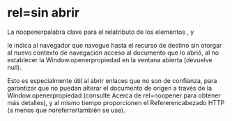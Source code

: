 
# rel=sin abrir

La noopenerpalabra clave para el relatributo de los elementos <a>, <area>y <form>le indica al navegador que navegue hasta el recurso de destino sin otorgar al nuevo contexto de navegación acceso al documento que lo abrió, al no establecer la Window.openerpropiedad en la ventana abierta (devuelve null).

Esto es especialmente útil al abrir enlaces que no son de confianza, para garantizar que no puedan alterar el documento de origen a través de la Window.openerpropiedad (consulte Acerca de rel=noopener para obtener más detalles), y al mismo tiempo proporcionen el Refererencabezado HTTP (a menos que noreferrertambién se use).